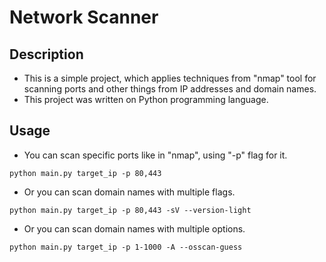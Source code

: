 # Network Scanner

## Description

- This is a simple project, which applies techniques from "nmap" tool for scanning ports and other things from IP addresses and domain names.
- This project was written on Python programming language.

## Usage

- You can scan specific ports like in "nmap", using "-p" flag for it.

```
python main.py target_ip -p 80,443
```

- Or you can scan domain names with multiple flags.

```
python main.py target_ip -p 80,443 -sV --version-light
```

- Or you can scan domain names with multiple options.

```
python main.py target_ip -p 1-1000 -A --osscan-guess
```
